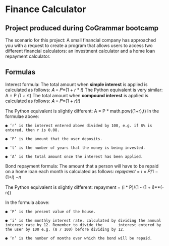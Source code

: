 # Finance Calculator
## Project produced during CoGrammar bootcamp
The scenario for this project:
  A small financial company has approached you with a request to create a program that allows users to access two different
  financial calculators: an investment calculator and a home loan repayment calculator.

## Formulas

Interest formula:
  The total amount when **simple interest** is applied is calculated as follows: 𝐴 = 𝑃*(1 + 𝑟 * 𝑡)
  The Python equivalent is very similar: A = P *(1 + r*t)
  The total amount when **compound interest** is applied is calculated as follows: 𝐴 = 𝑃*(1 + 𝑟)𝑡)
  
  The Python equivalent is slightly different: A = P * math.pow((1+r),t)
  In the formulae above:
  
    ● ‘r’ is the interest entered above divided by 100, e.g. if 8% is entered, then r is 0.08.
    
    ● ‘P’ is the amount that the user deposits.
    
    ● ‘t’ is the number of years that the money is being invested.
    
    ● ‘A’ is the total amount once the interest has been applied.
    

Bond repayment formula:
  The amount that a person will have to be repaid on a home loan each month is calculated as follows: 𝑟𝑒𝑝𝑎𝑦𝑚𝑒𝑛𝑡 =
  𝑖 × 𝑃/1 − (1+𝑖) −𝑛

  The Python equivalent is slightly different: repayment = (i * P)/(1 - (1 + i)**(-n))
  
  In the formula above:
  
    ● ‘P’ is the present value of the house.
    
    ● ‘i’ is the monthly interest rate, calculated by dividing the annual interest rate by 12. Remember to divide the       interest entered by the user by 100 e.g. (8 / 100) before dividing by 12.
    
    ● ‘n’ is the number of months over which the bond will be repaid.
